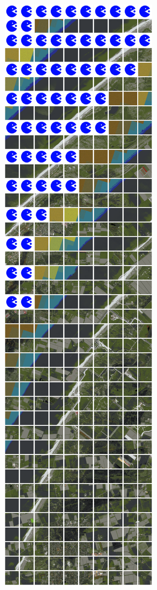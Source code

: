 <html>
<div>
<img src="https://github.com/HakkaTjakka/NL_TILE_MAP/blob/main/source.png" height="44" width="44">
<img src="https://github.com/HakkaTjakka/NL_TILE_MAP/blob/main/source.png" height="44" width="44">
<img src="https://github.com/HakkaTjakka/NL_TILE_MAP/blob/main/source.png" height="44" width="44">
<img src="https://github.com/HakkaTjakka/NL_TILE_MAP/blob/main/source.png" height="44" width="44">
<img src="https://github.com/HakkaTjakka/NL_TILE_MAP/blob/main/source.png" height="44" width="44">
<img src="https://github.com/HakkaTjakka/NL_TILE_MAP/blob/main/source.png" height="44" width="44">
<img src="https://github.com/HakkaTjakka/NL_TILE_MAP/blob/main/source.png" height="44" width="44">
<img src="https://github.com/HakkaTjakka/NL_TILE_MAP/blob/main/source.png" height="44" width="44">
<img src="https://github.com/HakkaTjakka/NL_TILE_MAP/blob/main/source.png" height="44" width="44">
<img src="https://github.com/HakkaTjakka/NL_TILE_MAP/blob/main/source.png" height="44" width="44">
<img src="https://github.com/HakkaTjakka/NL_TILE_MAP/blob/main/source.png" height="44" width="44">
<img src="https://github.com/HakkaTjakka/NL_TILE_MAP/blob/main/source.png" height="44" width="44">
<img src="https://github.com/HakkaTjakka/NL_TILE_MAP/blob/main/18/622/-1071/r.6222.-10710.png" height="44" width="44">
<img src="https://github.com/HakkaTjakka/NL_TILE_MAP/blob/main/18/622/-1071/r.6223.-10710.png" height="44" width="44">
<img src="https://github.com/HakkaTjakka/NL_TILE_MAP/blob/main/18/622/-1071/r.6224.-10710.png" height="44" width="44">
<img src="https://github.com/HakkaTjakka/NL_TILE_MAP/blob/main/18/622/-1071/r.6225.-10710.png" height="44" width="44">
<img src="https://github.com/HakkaTjakka/NL_TILE_MAP/blob/main/18/622/-1071/r.6226.-10710.png" height="44" width="44">
<img src="https://github.com/HakkaTjakka/NL_TILE_MAP/blob/main/18/622/-1071/r.6227.-10710.png" height="44" width="44">
<img src="https://github.com/HakkaTjakka/NL_TILE_MAP/blob/main/18/622/-1071/r.6228.-10710.png" height="44" width="44">
<img src="https://github.com/HakkaTjakka/NL_TILE_MAP/blob/main/18/622/-1071/r.6229.-10710.png" height="44" width="44">
<br>
<img src="https://github.com/HakkaTjakka/NL_TILE_MAP/blob/main/source.png" height="44" width="44">
<img src="https://github.com/HakkaTjakka/NL_TILE_MAP/blob/main/source.png" height="44" width="44">
<img src="https://github.com/HakkaTjakka/NL_TILE_MAP/blob/main/source.png" height="44" width="44">
<img src="https://github.com/HakkaTjakka/NL_TILE_MAP/blob/main/source.png" height="44" width="44">
<img src="https://github.com/HakkaTjakka/NL_TILE_MAP/blob/main/source.png" height="44" width="44">
<img src="https://github.com/HakkaTjakka/NL_TILE_MAP/blob/main/source.png" height="44" width="44">
<img src="https://github.com/HakkaTjakka/NL_TILE_MAP/blob/main/source.png" height="44" width="44">
<img src="https://github.com/HakkaTjakka/NL_TILE_MAP/blob/main/source.png" height="44" width="44">
<img src="https://github.com/HakkaTjakka/NL_TILE_MAP/blob/main/source.png" height="44" width="44">
<img src="https://github.com/HakkaTjakka/NL_TILE_MAP/blob/main/source.png" height="44" width="44">
<img src="https://github.com/HakkaTjakka/NL_TILE_MAP/blob/main/18/622/-1071/r.6220.-10709.png" height="44" width="44">
<img src="https://github.com/HakkaTjakka/NL_TILE_MAP/blob/main/18/622/-1071/r.6221.-10709.png" height="44" width="44">
<img src="https://github.com/HakkaTjakka/NL_TILE_MAP/blob/main/18/622/-1071/r.6222.-10709.png" height="44" width="44">
<img src="https://github.com/HakkaTjakka/NL_TILE_MAP/blob/main/18/622/-1071/r.6223.-10709.png" height="44" width="44">
<img src="https://github.com/HakkaTjakka/NL_TILE_MAP/blob/main/18/622/-1071/r.6224.-10709.png" height="44" width="44">
<img src="https://github.com/HakkaTjakka/NL_TILE_MAP/blob/main/18/622/-1071/r.6225.-10709.png" height="44" width="44">
<img src="https://github.com/HakkaTjakka/NL_TILE_MAP/blob/main/18/622/-1071/r.6226.-10709.png" height="44" width="44">
<img src="https://github.com/HakkaTjakka/NL_TILE_MAP/blob/main/18/622/-1071/r.6227.-10709.png" height="44" width="44">
<img src="https://github.com/HakkaTjakka/NL_TILE_MAP/blob/main/18/622/-1071/r.6228.-10709.png" height="44" width="44">
<img src="https://github.com/HakkaTjakka/NL_TILE_MAP/blob/main/18/622/-1071/r.6229.-10709.png" height="44" width="44">
<br>
<img src="https://github.com/HakkaTjakka/NL_TILE_MAP/blob/main/source.png" height="44" width="44">
<img src="https://github.com/HakkaTjakka/NL_TILE_MAP/blob/main/source.png" height="44" width="44">
<img src="https://github.com/HakkaTjakka/NL_TILE_MAP/blob/main/source.png" height="44" width="44">
<img src="https://github.com/HakkaTjakka/NL_TILE_MAP/blob/main/source.png" height="44" width="44">
<img src="https://github.com/HakkaTjakka/NL_TILE_MAP/blob/main/source.png" height="44" width="44">
<img src="https://github.com/HakkaTjakka/NL_TILE_MAP/blob/main/source.png" height="44" width="44">
<img src="https://github.com/HakkaTjakka/NL_TILE_MAP/blob/main/source.png" height="44" width="44">
<img src="https://github.com/HakkaTjakka/NL_TILE_MAP/blob/main/source.png" height="44" width="44">
<img src="https://github.com/HakkaTjakka/NL_TILE_MAP/blob/main/source.png" height="44" width="44">
<img src="https://github.com/HakkaTjakka/NL_TILE_MAP/blob/main/18/621/-1071/r.6219.-10708.png" height="44" width="44">
<img src="https://github.com/HakkaTjakka/NL_TILE_MAP/blob/main/18/622/-1071/r.6220.-10708.png" height="44" width="44">
<img src="https://github.com/HakkaTjakka/NL_TILE_MAP/blob/main/18/622/-1071/r.6221.-10708.png" height="44" width="44">
<img src="https://github.com/HakkaTjakka/NL_TILE_MAP/blob/main/18/622/-1071/r.6222.-10708.png" height="44" width="44">
<img src="https://github.com/HakkaTjakka/NL_TILE_MAP/blob/main/18/622/-1071/r.6223.-10708.png" height="44" width="44">
<img src="https://github.com/HakkaTjakka/NL_TILE_MAP/blob/main/18/622/-1071/r.6224.-10708.png" height="44" width="44">
<img src="https://github.com/HakkaTjakka/NL_TILE_MAP/blob/main/18/622/-1071/r.6225.-10708.png" height="44" width="44">
<img src="https://github.com/HakkaTjakka/NL_TILE_MAP/blob/main/18/622/-1071/r.6226.-10708.png" height="44" width="44">
<img src="https://github.com/HakkaTjakka/NL_TILE_MAP/blob/main/18/622/-1071/r.6227.-10708.png" height="44" width="44">
<img src="https://github.com/HakkaTjakka/NL_TILE_MAP/blob/main/18/622/-1071/r.6228.-10708.png" height="44" width="44">
<img src="https://github.com/HakkaTjakka/NL_TILE_MAP/blob/main/18/622/-1071/r.6229.-10708.png" height="44" width="44">
<br>
<img src="https://github.com/HakkaTjakka/NL_TILE_MAP/blob/main/source.png" height="44" width="44">
<img src="https://github.com/HakkaTjakka/NL_TILE_MAP/blob/main/source.png" height="44" width="44">
<img src="https://github.com/HakkaTjakka/NL_TILE_MAP/blob/main/source.png" height="44" width="44">
<img src="https://github.com/HakkaTjakka/NL_TILE_MAP/blob/main/source.png" height="44" width="44">
<img src="https://github.com/HakkaTjakka/NL_TILE_MAP/blob/main/source.png" height="44" width="44">
<img src="https://github.com/HakkaTjakka/NL_TILE_MAP/blob/main/source.png" height="44" width="44">
<img src="https://github.com/HakkaTjakka/NL_TILE_MAP/blob/main/source.png" height="44" width="44">
<img src="https://github.com/HakkaTjakka/NL_TILE_MAP/blob/main/18/621/-1071/r.6217.-10707.png" height="44" width="44">
<img src="https://github.com/HakkaTjakka/NL_TILE_MAP/blob/main/18/621/-1071/r.6218.-10707.png" height="44" width="44">
<img src="https://github.com/HakkaTjakka/NL_TILE_MAP/blob/main/18/621/-1071/r.6219.-10707.png" height="44" width="44">
<img src="https://github.com/HakkaTjakka/NL_TILE_MAP/blob/main/18/622/-1071/r.6220.-10707.png" height="44" width="44">
<img src="https://github.com/HakkaTjakka/NL_TILE_MAP/blob/main/18/622/-1071/r.6221.-10707.png" height="44" width="44">
<img src="https://github.com/HakkaTjakka/NL_TILE_MAP/blob/main/18/622/-1071/r.6222.-10707.png" height="44" width="44">
<img src="https://github.com/HakkaTjakka/NL_TILE_MAP/blob/main/18/622/-1071/r.6223.-10707.png" height="44" width="44">
<img src="https://github.com/HakkaTjakka/NL_TILE_MAP/blob/main/18/622/-1071/r.6224.-10707.png" height="44" width="44">
<img src="https://github.com/HakkaTjakka/NL_TILE_MAP/blob/main/18/622/-1071/r.6225.-10707.png" height="44" width="44">
<img src="https://github.com/HakkaTjakka/NL_TILE_MAP/blob/main/18/622/-1071/r.6226.-10707.png" height="44" width="44">
<img src="https://github.com/HakkaTjakka/NL_TILE_MAP/blob/main/18/622/-1071/r.6227.-10707.png" height="44" width="44">
<img src="https://github.com/HakkaTjakka/NL_TILE_MAP/blob/main/18/622/-1071/r.6228.-10707.png" height="44" width="44">
<img src="https://github.com/HakkaTjakka/NL_TILE_MAP/blob/main/18/622/-1071/r.6229.-10707.png" height="44" width="44">
<br>
<img src="https://github.com/HakkaTjakka/NL_TILE_MAP/blob/main/source.png" height="44" width="44">
<img src="https://github.com/HakkaTjakka/NL_TILE_MAP/blob/main/source.png" height="44" width="44">
<img src="https://github.com/HakkaTjakka/NL_TILE_MAP/blob/main/source.png" height="44" width="44">
<img src="https://github.com/HakkaTjakka/NL_TILE_MAP/blob/main/source.png" height="44" width="44">
<img src="https://github.com/HakkaTjakka/NL_TILE_MAP/blob/main/source.png" height="44" width="44">
<img src="https://github.com/HakkaTjakka/NL_TILE_MAP/blob/main/source.png" height="44" width="44">
<img src="https://github.com/HakkaTjakka/NL_TILE_MAP/blob/main/source.png" height="44" width="44">
<img src="https://github.com/HakkaTjakka/NL_TILE_MAP/blob/main/18/621/-1071/r.6217.-10706.png" height="44" width="44">
<img src="https://github.com/HakkaTjakka/NL_TILE_MAP/blob/main/18/621/-1071/r.6218.-10706.png" height="44" width="44">
<img src="https://github.com/HakkaTjakka/NL_TILE_MAP/blob/main/18/621/-1071/r.6219.-10706.png" height="44" width="44">
<img src="https://github.com/HakkaTjakka/NL_TILE_MAP/blob/main/18/622/-1071/r.6220.-10706.png" height="44" width="44">
<img src="https://github.com/HakkaTjakka/NL_TILE_MAP/blob/main/18/622/-1071/r.6221.-10706.png" height="44" width="44">
<img src="https://github.com/HakkaTjakka/NL_TILE_MAP/blob/main/18/622/-1071/r.6222.-10706.png" height="44" width="44">
<img src="https://github.com/HakkaTjakka/NL_TILE_MAP/blob/main/18/622/-1071/r.6223.-10706.png" height="44" width="44">
<img src="https://github.com/HakkaTjakka/NL_TILE_MAP/blob/main/18/622/-1071/r.6224.-10706.png" height="44" width="44">
<img src="https://github.com/HakkaTjakka/NL_TILE_MAP/blob/main/18/622/-1071/r.6225.-10706.png" height="44" width="44">
<img src="https://github.com/HakkaTjakka/NL_TILE_MAP/blob/main/18/622/-1071/r.6226.-10706.png" height="44" width="44">
<img src="https://github.com/HakkaTjakka/NL_TILE_MAP/blob/main/18/622/-1071/r.6227.-10706.png" height="44" width="44">
<img src="https://github.com/HakkaTjakka/NL_TILE_MAP/blob/main/18/622/-1071/r.6228.-10706.png" height="44" width="44">
<img src="https://github.com/HakkaTjakka/NL_TILE_MAP/blob/main/18/622/-1071/r.6229.-10706.png" height="44" width="44">
<br>
<img src="https://github.com/HakkaTjakka/NL_TILE_MAP/blob/main/source.png" height="44" width="44">
<img src="https://github.com/HakkaTjakka/NL_TILE_MAP/blob/main/source.png" height="44" width="44">
<img src="https://github.com/HakkaTjakka/NL_TILE_MAP/blob/main/source.png" height="44" width="44">
<img src="https://github.com/HakkaTjakka/NL_TILE_MAP/blob/main/source.png" height="44" width="44">
<img src="https://github.com/HakkaTjakka/NL_TILE_MAP/blob/main/source.png" height="44" width="44">
<img src="https://github.com/HakkaTjakka/NL_TILE_MAP/blob/main/18/621/-1071/r.6215.-10705.png" height="44" width="44">
<img src="https://github.com/HakkaTjakka/NL_TILE_MAP/blob/main/18/621/-1071/r.6216.-10705.png" height="44" width="44">
<img src="https://github.com/HakkaTjakka/NL_TILE_MAP/blob/main/18/621/-1071/r.6217.-10705.png" height="44" width="44">
<img src="https://github.com/HakkaTjakka/NL_TILE_MAP/blob/main/18/621/-1071/r.6218.-10705.png" height="44" width="44">
<img src="https://github.com/HakkaTjakka/NL_TILE_MAP/blob/main/18/621/-1071/r.6219.-10705.png" height="44" width="44">
<img src="https://github.com/HakkaTjakka/NL_TILE_MAP/blob/main/18/622/-1071/r.6220.-10705.png" height="44" width="44">
<img src="https://github.com/HakkaTjakka/NL_TILE_MAP/blob/main/18/622/-1071/r.6221.-10705.png" height="44" width="44">
<img src="https://github.com/HakkaTjakka/NL_TILE_MAP/blob/main/18/622/-1071/r.6222.-10705.png" height="44" width="44">
<img src="https://github.com/HakkaTjakka/NL_TILE_MAP/blob/main/18/622/-1071/r.6223.-10705.png" height="44" width="44">
<img src="https://github.com/HakkaTjakka/NL_TILE_MAP/blob/main/18/622/-1071/r.6224.-10705.png" height="44" width="44">
<img src="https://github.com/HakkaTjakka/NL_TILE_MAP/blob/main/18/622/-1071/r.6225.-10705.png" height="44" width="44">
<img src="https://github.com/HakkaTjakka/NL_TILE_MAP/blob/main/18/622/-1071/r.6226.-10705.png" height="44" width="44">
<img src="https://github.com/HakkaTjakka/NL_TILE_MAP/blob/main/18/622/-1071/r.6227.-10705.png" height="44" width="44">
<img src="https://github.com/HakkaTjakka/NL_TILE_MAP/blob/main/18/622/-1071/r.6228.-10705.png" height="44" width="44">
<img src="https://github.com/HakkaTjakka/NL_TILE_MAP/blob/main/18/622/-1071/r.6229.-10705.png" height="44" width="44">
<br>
<img src="https://github.com/HakkaTjakka/NL_TILE_MAP/blob/main/source.png" height="44" width="44">
<img src="https://github.com/HakkaTjakka/NL_TILE_MAP/blob/main/source.png" height="44" width="44">
<img src="https://github.com/HakkaTjakka/NL_TILE_MAP/blob/main/source.png" height="44" width="44">
<img src="https://github.com/HakkaTjakka/NL_TILE_MAP/blob/main/source.png" height="44" width="44">
<img src="https://github.com/HakkaTjakka/NL_TILE_MAP/blob/main/source.png" height="44" width="44">
<img src="https://github.com/HakkaTjakka/NL_TILE_MAP/blob/main/18/621/-1071/r.6215.-10704.png" height="44" width="44">
<img src="https://github.com/HakkaTjakka/NL_TILE_MAP/blob/main/18/621/-1071/r.6216.-10704.png" height="44" width="44">
<img src="https://github.com/HakkaTjakka/NL_TILE_MAP/blob/main/18/621/-1071/r.6217.-10704.png" height="44" width="44">
<img src="https://github.com/HakkaTjakka/NL_TILE_MAP/blob/main/18/621/-1071/r.6218.-10704.png" height="44" width="44">
<img src="https://github.com/HakkaTjakka/NL_TILE_MAP/blob/main/18/621/-1071/r.6219.-10704.png" height="44" width="44">
<img src="https://github.com/HakkaTjakka/NL_TILE_MAP/blob/main/18/622/-1071/r.6220.-10704.png" height="44" width="44">
<img src="https://github.com/HakkaTjakka/NL_TILE_MAP/blob/main/18/622/-1071/r.6221.-10704.png" height="44" width="44">
<img src="https://github.com/HakkaTjakka/NL_TILE_MAP/blob/main/18/622/-1071/r.6222.-10704.png" height="44" width="44">
<img src="https://github.com/HakkaTjakka/NL_TILE_MAP/blob/main/18/622/-1071/r.6223.-10704.png" height="44" width="44">
<img src="https://github.com/HakkaTjakka/NL_TILE_MAP/blob/main/18/622/-1071/r.6224.-10704.png" height="44" width="44">
<img src="https://github.com/HakkaTjakka/NL_TILE_MAP/blob/main/18/622/-1071/r.6225.-10704.png" height="44" width="44">
<img src="https://github.com/HakkaTjakka/NL_TILE_MAP/blob/main/18/622/-1071/r.6226.-10704.png" height="44" width="44">
<img src="https://github.com/HakkaTjakka/NL_TILE_MAP/blob/main/18/622/-1071/r.6227.-10704.png" height="44" width="44">
<img src="https://github.com/HakkaTjakka/NL_TILE_MAP/blob/main/18/622/-1071/r.6228.-10704.png" height="44" width="44">
<img src="https://github.com/HakkaTjakka/NL_TILE_MAP/blob/main/18/622/-1071/r.6229.-10704.png" height="44" width="44">
<br>
<img src="https://github.com/HakkaTjakka/NL_TILE_MAP/blob/main/source.png" height="44" width="44">
<img src="https://github.com/HakkaTjakka/NL_TILE_MAP/blob/main/source.png" height="44" width="44">
<img src="https://github.com/HakkaTjakka/NL_TILE_MAP/blob/main/source.png" height="44" width="44">
<img src="https://github.com/HakkaTjakka/NL_TILE_MAP/blob/main/18/621/-1071/r.6213.-10703.png" height="44" width="44">
<img src="https://github.com/HakkaTjakka/NL_TILE_MAP/blob/main/18/621/-1071/r.6214.-10703.png" height="44" width="44">
<img src="https://github.com/HakkaTjakka/NL_TILE_MAP/blob/main/18/621/-1071/r.6215.-10703.png" height="44" width="44">
<img src="https://github.com/HakkaTjakka/NL_TILE_MAP/blob/main/18/621/-1071/r.6216.-10703.png" height="44" width="44">
<img src="https://github.com/HakkaTjakka/NL_TILE_MAP/blob/main/18/621/-1071/r.6217.-10703.png" height="44" width="44">
<img src="https://github.com/HakkaTjakka/NL_TILE_MAP/blob/main/18/621/-1071/r.6218.-10703.png" height="44" width="44">
<img src="https://github.com/HakkaTjakka/NL_TILE_MAP/blob/main/18/621/-1071/r.6219.-10703.png" height="44" width="44">
<img src="https://github.com/HakkaTjakka/NL_TILE_MAP/blob/main/18/622/-1071/r.6220.-10703.png" height="44" width="44">
<img src="https://github.com/HakkaTjakka/NL_TILE_MAP/blob/main/18/622/-1071/r.6221.-10703.png" height="44" width="44">
<img src="https://github.com/HakkaTjakka/NL_TILE_MAP/blob/main/18/622/-1071/r.6222.-10703.png" height="44" width="44">
<img src="https://github.com/HakkaTjakka/NL_TILE_MAP/blob/main/18/622/-1071/r.6223.-10703.png" height="44" width="44">
<img src="https://github.com/HakkaTjakka/NL_TILE_MAP/blob/main/18/622/-1071/r.6224.-10703.png" height="44" width="44">
<img src="https://github.com/HakkaTjakka/NL_TILE_MAP/blob/main/18/622/-1071/r.6225.-10703.png" height="44" width="44">
<img src="https://github.com/HakkaTjakka/NL_TILE_MAP/blob/main/18/622/-1071/r.6226.-10703.png" height="44" width="44">
<img src="https://github.com/HakkaTjakka/NL_TILE_MAP/blob/main/18/622/-1071/r.6227.-10703.png" height="44" width="44">
<img src="https://github.com/HakkaTjakka/NL_TILE_MAP/blob/main/18/622/-1071/r.6228.-10703.png" height="44" width="44">
<img src="https://github.com/HakkaTjakka/NL_TILE_MAP/blob/main/18/622/-1071/r.6229.-10703.png" height="44" width="44">
<br>
<img src="https://github.com/HakkaTjakka/NL_TILE_MAP/blob/main/source.png" height="44" width="44">
<img src="https://github.com/HakkaTjakka/NL_TILE_MAP/blob/main/source.png" height="44" width="44">
<img src="https://github.com/HakkaTjakka/NL_TILE_MAP/blob/main/18/621/-1071/r.6212.-10702.png" height="44" width="44">
<img src="https://github.com/HakkaTjakka/NL_TILE_MAP/blob/main/18/621/-1071/r.6213.-10702.png" height="44" width="44">
<img src="https://github.com/HakkaTjakka/NL_TILE_MAP/blob/main/18/621/-1071/r.6214.-10702.png" height="44" width="44">
<img src="https://github.com/HakkaTjakka/NL_TILE_MAP/blob/main/18/621/-1071/r.6215.-10702.png" height="44" width="44">
<img src="https://github.com/HakkaTjakka/NL_TILE_MAP/blob/main/18/621/-1071/r.6216.-10702.png" height="44" width="44">
<img src="https://github.com/HakkaTjakka/NL_TILE_MAP/blob/main/18/621/-1071/r.6217.-10702.png" height="44" width="44">
<img src="https://github.com/HakkaTjakka/NL_TILE_MAP/blob/main/18/621/-1071/r.6218.-10702.png" height="44" width="44">
<img src="https://github.com/HakkaTjakka/NL_TILE_MAP/blob/main/18/621/-1071/r.6219.-10702.png" height="44" width="44">
<img src="https://github.com/HakkaTjakka/NL_TILE_MAP/blob/main/18/622/-1071/r.6220.-10702.png" height="44" width="44">
<img src="https://github.com/HakkaTjakka/NL_TILE_MAP/blob/main/18/622/-1071/r.6221.-10702.png" height="44" width="44">
<img src="https://github.com/HakkaTjakka/NL_TILE_MAP/blob/main/18/622/-1071/r.6222.-10702.png" height="44" width="44">
<img src="https://github.com/HakkaTjakka/NL_TILE_MAP/blob/main/18/622/-1071/r.6223.-10702.png" height="44" width="44">
<img src="https://github.com/HakkaTjakka/NL_TILE_MAP/blob/main/18/622/-1071/r.6224.-10702.png" height="44" width="44">
<img src="https://github.com/HakkaTjakka/NL_TILE_MAP/blob/main/18/622/-1071/r.6225.-10702.png" height="44" width="44">
<img src="https://github.com/HakkaTjakka/NL_TILE_MAP/blob/main/18/622/-1071/r.6226.-10702.png" height="44" width="44">
<img src="https://github.com/HakkaTjakka/NL_TILE_MAP/blob/main/18/622/-1071/r.6227.-10702.png" height="44" width="44">
<img src="https://github.com/HakkaTjakka/NL_TILE_MAP/blob/main/18/622/-1071/r.6228.-10702.png" height="44" width="44">
<img src="https://github.com/HakkaTjakka/NL_TILE_MAP/blob/main/18/622/-1071/r.6229.-10702.png" height="44" width="44">
<br>
<img src="https://github.com/HakkaTjakka/NL_TILE_MAP/blob/main/source.png" height="44" width="44">
<img src="https://github.com/HakkaTjakka/NL_TILE_MAP/blob/main/source.png" height="44" width="44">
<img src="https://github.com/HakkaTjakka/NL_TILE_MAP/blob/main/18/621/-1071/r.6212.-10701.png" height="44" width="44">
<img src="https://github.com/HakkaTjakka/NL_TILE_MAP/blob/main/18/621/-1071/r.6213.-10701.png" height="44" width="44">
<img src="https://github.com/HakkaTjakka/NL_TILE_MAP/blob/main/18/621/-1071/r.6214.-10701.png" height="44" width="44">
<img src="https://github.com/HakkaTjakka/NL_TILE_MAP/blob/main/18/621/-1071/r.6215.-10701.png" height="44" width="44">
<img src="https://github.com/HakkaTjakka/NL_TILE_MAP/blob/main/18/621/-1071/r.6216.-10701.png" height="44" width="44">
<img src="https://github.com/HakkaTjakka/NL_TILE_MAP/blob/main/18/621/-1071/r.6217.-10701.png" height="44" width="44">
<img src="https://github.com/HakkaTjakka/NL_TILE_MAP/blob/main/18/621/-1071/r.6218.-10701.png" height="44" width="44">
<img src="https://github.com/HakkaTjakka/NL_TILE_MAP/blob/main/18/621/-1071/r.6219.-10701.png" height="44" width="44">
<img src="https://github.com/HakkaTjakka/NL_TILE_MAP/blob/main/18/622/-1071/r.6220.-10701.png" height="44" width="44">
<img src="https://github.com/HakkaTjakka/NL_TILE_MAP/blob/main/18/622/-1071/r.6221.-10701.png" height="44" width="44">
<img src="https://github.com/HakkaTjakka/NL_TILE_MAP/blob/main/18/622/-1071/r.6222.-10701.png" height="44" width="44">
<img src="https://github.com/HakkaTjakka/NL_TILE_MAP/blob/main/18/622/-1071/r.6223.-10701.png" height="44" width="44">
<img src="https://github.com/HakkaTjakka/NL_TILE_MAP/blob/main/18/622/-1071/r.6224.-10701.png" height="44" width="44">
<img src="https://github.com/HakkaTjakka/NL_TILE_MAP/blob/main/18/622/-1071/r.6225.-10701.png" height="44" width="44">
<img src="https://github.com/HakkaTjakka/NL_TILE_MAP/blob/main/18/622/-1071/r.6226.-10701.png" height="44" width="44">
<img src="https://github.com/HakkaTjakka/NL_TILE_MAP/blob/main/18/622/-1071/r.6227.-10701.png" height="44" width="44">
<img src="https://github.com/HakkaTjakka/NL_TILE_MAP/blob/main/18/622/-1071/r.6228.-10701.png" height="44" width="44">
<img src="https://github.com/HakkaTjakka/NL_TILE_MAP/blob/main/18/622/-1071/r.6229.-10701.png" height="44" width="44">
<br>
<img src="https://github.com/HakkaTjakka/NL_TILE_MAP/blob/main/source.png" height="44" width="44">
<img src="https://github.com/HakkaTjakka/NL_TILE_MAP/blob/main/source.png" height="44" width="44">
<img src="https://github.com/HakkaTjakka/NL_TILE_MAP/blob/main/18/621/-1070/r.6212.-10700.png" height="44" width="44">
<img src="https://github.com/HakkaTjakka/NL_TILE_MAP/blob/main/18/621/-1070/r.6213.-10700.png" height="44" width="44">
<img src="https://github.com/HakkaTjakka/NL_TILE_MAP/blob/main/18/621/-1070/r.6214.-10700.png" height="44" width="44">
<img src="https://github.com/HakkaTjakka/NL_TILE_MAP/blob/main/18/621/-1070/r.6215.-10700.png" height="44" width="44">
<img src="https://github.com/HakkaTjakka/NL_TILE_MAP/blob/main/18/621/-1070/r.6216.-10700.png" height="44" width="44">
<img src="https://github.com/HakkaTjakka/NL_TILE_MAP/blob/main/18/621/-1070/r.6217.-10700.png" height="44" width="44">
<img src="https://github.com/HakkaTjakka/NL_TILE_MAP/blob/main/18/621/-1070/r.6218.-10700.png" height="44" width="44">
<img src="https://github.com/HakkaTjakka/NL_TILE_MAP/blob/main/18/621/-1070/r.6219.-10700.png" height="44" width="44">
<img src="https://github.com/HakkaTjakka/NL_TILE_MAP/blob/main/18/622/-1070/r.6220.-10700.png" height="44" width="44">
<img src="https://github.com/HakkaTjakka/NL_TILE_MAP/blob/main/18/622/-1070/r.6221.-10700.png" height="44" width="44">
<img src="https://github.com/HakkaTjakka/NL_TILE_MAP/blob/main/18/622/-1070/r.6222.-10700.png" height="44" width="44">
<img src="https://github.com/HakkaTjakka/NL_TILE_MAP/blob/main/18/622/-1070/r.6223.-10700.png" height="44" width="44">
<img src="https://github.com/HakkaTjakka/NL_TILE_MAP/blob/main/18/622/-1070/r.6224.-10700.png" height="44" width="44">
<img src="https://github.com/HakkaTjakka/NL_TILE_MAP/blob/main/18/622/-1070/r.6225.-10700.png" height="44" width="44">
<img src="https://github.com/HakkaTjakka/NL_TILE_MAP/blob/main/18/622/-1070/r.6226.-10700.png" height="44" width="44">
<img src="https://github.com/HakkaTjakka/NL_TILE_MAP/blob/main/18/622/-1070/r.6227.-10700.png" height="44" width="44">
<img src="https://github.com/HakkaTjakka/NL_TILE_MAP/blob/main/18/622/-1070/r.6228.-10700.png" height="44" width="44">
<img src="https://github.com/HakkaTjakka/NL_TILE_MAP/blob/main/18/622/-1070/r.6229.-10700.png" height="44" width="44">
<br>
<img src="https://github.com/HakkaTjakka/NL_TILE_MAP/blob/main/18/621/-1070/r.6210.-10699.png" height="44" width="44">
<img src="https://github.com/HakkaTjakka/NL_TILE_MAP/blob/main/18/621/-1070/r.6211.-10699.png" height="44" width="44">
<img src="https://github.com/HakkaTjakka/NL_TILE_MAP/blob/main/18/621/-1070/r.6212.-10699.png" height="44" width="44">
<img src="https://github.com/HakkaTjakka/NL_TILE_MAP/blob/main/18/621/-1070/r.6213.-10699.png" height="44" width="44">
<img src="https://github.com/HakkaTjakka/NL_TILE_MAP/blob/main/18/621/-1070/r.6214.-10699.png" height="44" width="44">
<img src="https://github.com/HakkaTjakka/NL_TILE_MAP/blob/main/18/621/-1070/r.6215.-10699.png" height="44" width="44">
<img src="https://github.com/HakkaTjakka/NL_TILE_MAP/blob/main/18/621/-1070/r.6216.-10699.png" height="44" width="44">
<img src="https://github.com/HakkaTjakka/NL_TILE_MAP/blob/main/18/621/-1070/r.6217.-10699.png" height="44" width="44">
<img src="https://github.com/HakkaTjakka/NL_TILE_MAP/blob/main/18/621/-1070/r.6218.-10699.png" height="44" width="44">
<img src="https://github.com/HakkaTjakka/NL_TILE_MAP/blob/main/18/621/-1070/r.6219.-10699.png" height="44" width="44">
<img src="https://github.com/HakkaTjakka/NL_TILE_MAP/blob/main/18/622/-1070/r.6220.-10699.png" height="44" width="44">
<img src="https://github.com/HakkaTjakka/NL_TILE_MAP/blob/main/18/622/-1070/r.6221.-10699.png" height="44" width="44">
<img src="https://github.com/HakkaTjakka/NL_TILE_MAP/blob/main/18/622/-1070/r.6222.-10699.png" height="44" width="44">
<img src="https://github.com/HakkaTjakka/NL_TILE_MAP/blob/main/18/622/-1070/r.6223.-10699.png" height="44" width="44">
<img src="https://github.com/HakkaTjakka/NL_TILE_MAP/blob/main/18/622/-1070/r.6224.-10699.png" height="44" width="44">
<img src="https://github.com/HakkaTjakka/NL_TILE_MAP/blob/main/18/622/-1070/r.6225.-10699.png" height="44" width="44">
<img src="https://github.com/HakkaTjakka/NL_TILE_MAP/blob/main/18/622/-1070/r.6226.-10699.png" height="44" width="44">
<img src="https://github.com/HakkaTjakka/NL_TILE_MAP/blob/main/18/622/-1070/r.6227.-10699.png" height="44" width="44">
<img src="https://github.com/HakkaTjakka/NL_TILE_MAP/blob/main/18/622/-1070/r.6228.-10699.png" height="44" width="44">
<img src="https://github.com/HakkaTjakka/NL_TILE_MAP/blob/main/18/622/-1070/r.6229.-10699.png" height="44" width="44">
<br>
<img src="https://github.com/HakkaTjakka/NL_TILE_MAP/blob/main/18/621/-1070/r.6210.-10698.png" height="44" width="44">
<img src="https://github.com/HakkaTjakka/NL_TILE_MAP/blob/main/18/621/-1070/r.6211.-10698.png" height="44" width="44">
<img src="https://github.com/HakkaTjakka/NL_TILE_MAP/blob/main/18/621/-1070/r.6212.-10698.png" height="44" width="44">
<img src="https://github.com/HakkaTjakka/NL_TILE_MAP/blob/main/18/621/-1070/r.6213.-10698.png" height="44" width="44">
<img src="https://github.com/HakkaTjakka/NL_TILE_MAP/blob/main/18/621/-1070/r.6214.-10698.png" height="44" width="44">
<img src="https://github.com/HakkaTjakka/NL_TILE_MAP/blob/main/18/621/-1070/r.6215.-10698.png" height="44" width="44">
<img src="https://github.com/HakkaTjakka/NL_TILE_MAP/blob/main/18/621/-1070/r.6216.-10698.png" height="44" width="44">
<img src="https://github.com/HakkaTjakka/NL_TILE_MAP/blob/main/18/621/-1070/r.6217.-10698.png" height="44" width="44">
<img src="https://github.com/HakkaTjakka/NL_TILE_MAP/blob/main/18/621/-1070/r.6218.-10698.png" height="44" width="44">
<img src="https://github.com/HakkaTjakka/NL_TILE_MAP/blob/main/18/621/-1070/r.6219.-10698.png" height="44" width="44">
<img src="https://github.com/HakkaTjakka/NL_TILE_MAP/blob/main/18/622/-1070/r.6220.-10698.png" height="44" width="44">
<img src="https://github.com/HakkaTjakka/NL_TILE_MAP/blob/main/18/622/-1070/r.6221.-10698.png" height="44" width="44">
<img src="https://github.com/HakkaTjakka/NL_TILE_MAP/blob/main/18/622/-1070/r.6222.-10698.png" height="44" width="44">
<img src="https://github.com/HakkaTjakka/NL_TILE_MAP/blob/main/18/622/-1070/r.6223.-10698.png" height="44" width="44">
<img src="https://github.com/HakkaTjakka/NL_TILE_MAP/blob/main/18/622/-1070/r.6224.-10698.png" height="44" width="44">
<img src="https://github.com/HakkaTjakka/NL_TILE_MAP/blob/main/18/622/-1070/r.6225.-10698.png" height="44" width="44">
<img src="https://github.com/HakkaTjakka/NL_TILE_MAP/blob/main/18/622/-1070/r.6226.-10698.png" height="44" width="44">
<img src="https://github.com/HakkaTjakka/NL_TILE_MAP/blob/main/18/622/-1070/r.6227.-10698.png" height="44" width="44">
<img src="https://github.com/HakkaTjakka/NL_TILE_MAP/blob/main/18/622/-1070/r.6228.-10698.png" height="44" width="44">
<img src="https://github.com/HakkaTjakka/NL_TILE_MAP/blob/main/18/622/-1070/r.6229.-10698.png" height="44" width="44">
<br>
<img src="https://github.com/HakkaTjakka/NL_TILE_MAP/blob/main/18/621/-1070/r.6210.-10697.png" height="44" width="44">
<img src="https://github.com/HakkaTjakka/NL_TILE_MAP/blob/main/18/621/-1070/r.6211.-10697.png" height="44" width="44">
<img src="https://github.com/HakkaTjakka/NL_TILE_MAP/blob/main/18/621/-1070/r.6212.-10697.png" height="44" width="44">
<img src="https://github.com/HakkaTjakka/NL_TILE_MAP/blob/main/18/621/-1070/r.6213.-10697.png" height="44" width="44">
<img src="https://github.com/HakkaTjakka/NL_TILE_MAP/blob/main/18/621/-1070/r.6214.-10697.png" height="44" width="44">
<img src="https://github.com/HakkaTjakka/NL_TILE_MAP/blob/main/18/621/-1070/r.6215.-10697.png" height="44" width="44">
<img src="https://github.com/HakkaTjakka/NL_TILE_MAP/blob/main/18/621/-1070/r.6216.-10697.png" height="44" width="44">
<img src="https://github.com/HakkaTjakka/NL_TILE_MAP/blob/main/18/621/-1070/r.6217.-10697.png" height="44" width="44">
<img src="https://github.com/HakkaTjakka/NL_TILE_MAP/blob/main/18/621/-1070/r.6218.-10697.png" height="44" width="44">
<img src="https://github.com/HakkaTjakka/NL_TILE_MAP/blob/main/18/621/-1070/r.6219.-10697.png" height="44" width="44">
<img src="https://github.com/HakkaTjakka/NL_TILE_MAP/blob/main/18/622/-1070/r.6220.-10697.png" height="44" width="44">
<img src="https://github.com/HakkaTjakka/NL_TILE_MAP/blob/main/18/622/-1070/r.6221.-10697.png" height="44" width="44">
<img src="https://github.com/HakkaTjakka/NL_TILE_MAP/blob/main/18/622/-1070/r.6222.-10697.png" height="44" width="44">
<img src="https://github.com/HakkaTjakka/NL_TILE_MAP/blob/main/18/622/-1070/r.6223.-10697.png" height="44" width="44">
<img src="https://github.com/HakkaTjakka/NL_TILE_MAP/blob/main/18/622/-1070/r.6224.-10697.png" height="44" width="44">
<img src="https://github.com/HakkaTjakka/NL_TILE_MAP/blob/main/18/622/-1070/r.6225.-10697.png" height="44" width="44">
<img src="https://github.com/HakkaTjakka/NL_TILE_MAP/blob/main/18/622/-1070/r.6226.-10697.png" height="44" width="44">
<img src="https://github.com/HakkaTjakka/NL_TILE_MAP/blob/main/18/622/-1070/r.6227.-10697.png" height="44" width="44">
<img src="https://github.com/HakkaTjakka/NL_TILE_MAP/blob/main/18/622/-1070/r.6228.-10697.png" height="44" width="44">
<img src="https://github.com/HakkaTjakka/NL_TILE_MAP/blob/main/18/622/-1070/r.6229.-10697.png" height="44" width="44">
<br>
<img src="https://github.com/HakkaTjakka/NL_TILE_MAP/blob/main/18/621/-1070/r.6210.-10696.png" height="44" width="44">
<img src="https://github.com/HakkaTjakka/NL_TILE_MAP/blob/main/18/621/-1070/r.6211.-10696.png" height="44" width="44">
<img src="https://github.com/HakkaTjakka/NL_TILE_MAP/blob/main/18/621/-1070/r.6212.-10696.png" height="44" width="44">
<img src="https://github.com/HakkaTjakka/NL_TILE_MAP/blob/main/18/621/-1070/r.6213.-10696.png" height="44" width="44">
<img src="https://github.com/HakkaTjakka/NL_TILE_MAP/blob/main/18/621/-1070/r.6214.-10696.png" height="44" width="44">
<img src="https://github.com/HakkaTjakka/NL_TILE_MAP/blob/main/18/621/-1070/r.6215.-10696.png" height="44" width="44">
<img src="https://github.com/HakkaTjakka/NL_TILE_MAP/blob/main/18/621/-1070/r.6216.-10696.png" height="44" width="44">
<img src="https://github.com/HakkaTjakka/NL_TILE_MAP/blob/main/18/621/-1070/r.6217.-10696.png" height="44" width="44">
<img src="https://github.com/HakkaTjakka/NL_TILE_MAP/blob/main/18/621/-1070/r.6218.-10696.png" height="44" width="44">
<img src="https://github.com/HakkaTjakka/NL_TILE_MAP/blob/main/18/621/-1070/r.6219.-10696.png" height="44" width="44">
<img src="https://github.com/HakkaTjakka/NL_TILE_MAP/blob/main/18/622/-1070/r.6220.-10696.png" height="44" width="44">
<img src="https://github.com/HakkaTjakka/NL_TILE_MAP/blob/main/18/622/-1070/r.6221.-10696.png" height="44" width="44">
<img src="https://github.com/HakkaTjakka/NL_TILE_MAP/blob/main/18/622/-1070/r.6222.-10696.png" height="44" width="44">
<img src="https://github.com/HakkaTjakka/NL_TILE_MAP/blob/main/18/622/-1070/r.6223.-10696.png" height="44" width="44">
<img src="https://github.com/HakkaTjakka/NL_TILE_MAP/blob/main/18/622/-1070/r.6224.-10696.png" height="44" width="44">
<img src="https://github.com/HakkaTjakka/NL_TILE_MAP/blob/main/18/622/-1070/r.6225.-10696.png" height="44" width="44">
<img src="https://github.com/HakkaTjakka/NL_TILE_MAP/blob/main/18/622/-1070/r.6226.-10696.png" height="44" width="44">
<img src="https://github.com/HakkaTjakka/NL_TILE_MAP/blob/main/18/622/-1070/r.6227.-10696.png" height="44" width="44">
<img src="https://github.com/HakkaTjakka/NL_TILE_MAP/blob/main/18/622/-1070/r.6228.-10696.png" height="44" width="44">
<img src="https://github.com/HakkaTjakka/NL_TILE_MAP/blob/main/18/622/-1070/r.6229.-10696.png" height="44" width="44">
<br>
<img src="https://github.com/HakkaTjakka/NL_TILE_MAP/blob/main/18/621/-1070/r.6210.-10695.png" height="44" width="44">
<img src="https://github.com/HakkaTjakka/NL_TILE_MAP/blob/main/18/621/-1070/r.6211.-10695.png" height="44" width="44">
<img src="https://github.com/HakkaTjakka/NL_TILE_MAP/blob/main/18/621/-1070/r.6212.-10695.png" height="44" width="44">
<img src="https://github.com/HakkaTjakka/NL_TILE_MAP/blob/main/18/621/-1070/r.6213.-10695.png" height="44" width="44">
<img src="https://github.com/HakkaTjakka/NL_TILE_MAP/blob/main/18/621/-1070/r.6214.-10695.png" height="44" width="44">
<img src="https://github.com/HakkaTjakka/NL_TILE_MAP/blob/main/18/621/-1070/r.6215.-10695.png" height="44" width="44">
<img src="https://github.com/HakkaTjakka/NL_TILE_MAP/blob/main/18/621/-1070/r.6216.-10695.png" height="44" width="44">
<img src="https://github.com/HakkaTjakka/NL_TILE_MAP/blob/main/18/621/-1070/r.6217.-10695.png" height="44" width="44">
<img src="https://github.com/HakkaTjakka/NL_TILE_MAP/blob/main/18/621/-1070/r.6218.-10695.png" height="44" width="44">
<img src="https://github.com/HakkaTjakka/NL_TILE_MAP/blob/main/18/621/-1070/r.6219.-10695.png" height="44" width="44">
<img src="https://github.com/HakkaTjakka/NL_TILE_MAP/blob/main/18/622/-1070/r.6220.-10695.png" height="44" width="44">
<img src="https://github.com/HakkaTjakka/NL_TILE_MAP/blob/main/18/622/-1070/r.6221.-10695.png" height="44" width="44">
<img src="https://github.com/HakkaTjakka/NL_TILE_MAP/blob/main/18/622/-1070/r.6222.-10695.png" height="44" width="44">
<img src="https://github.com/HakkaTjakka/NL_TILE_MAP/blob/main/18/622/-1070/r.6223.-10695.png" height="44" width="44">
<img src="https://github.com/HakkaTjakka/NL_TILE_MAP/blob/main/18/622/-1070/r.6224.-10695.png" height="44" width="44">
<img src="https://github.com/HakkaTjakka/NL_TILE_MAP/blob/main/18/622/-1070/r.6225.-10695.png" height="44" width="44">
<img src="https://github.com/HakkaTjakka/NL_TILE_MAP/blob/main/18/622/-1070/r.6226.-10695.png" height="44" width="44">
<img src="https://github.com/HakkaTjakka/NL_TILE_MAP/blob/main/18/622/-1070/r.6227.-10695.png" height="44" width="44">
<img src="https://github.com/HakkaTjakka/NL_TILE_MAP/blob/main/18/622/-1070/r.6228.-10695.png" height="44" width="44">
<img src="https://github.com/HakkaTjakka/NL_TILE_MAP/blob/main/18/622/-1070/r.6229.-10695.png" height="44" width="44">
<br>
<img src="https://github.com/HakkaTjakka/NL_TILE_MAP/blob/main/18/621/-1070/r.6210.-10694.png" height="44" width="44">
<img src="https://github.com/HakkaTjakka/NL_TILE_MAP/blob/main/18/621/-1070/r.6211.-10694.png" height="44" width="44">
<img src="https://github.com/HakkaTjakka/NL_TILE_MAP/blob/main/18/621/-1070/r.6212.-10694.png" height="44" width="44">
<img src="https://github.com/HakkaTjakka/NL_TILE_MAP/blob/main/18/621/-1070/r.6213.-10694.png" height="44" width="44">
<img src="https://github.com/HakkaTjakka/NL_TILE_MAP/blob/main/18/621/-1070/r.6214.-10694.png" height="44" width="44">
<img src="https://github.com/HakkaTjakka/NL_TILE_MAP/blob/main/18/621/-1070/r.6215.-10694.png" height="44" width="44">
<img src="https://github.com/HakkaTjakka/NL_TILE_MAP/blob/main/18/621/-1070/r.6216.-10694.png" height="44" width="44">
<img src="https://github.com/HakkaTjakka/NL_TILE_MAP/blob/main/18/621/-1070/r.6217.-10694.png" height="44" width="44">
<img src="https://github.com/HakkaTjakka/NL_TILE_MAP/blob/main/18/621/-1070/r.6218.-10694.png" height="44" width="44">
<img src="https://github.com/HakkaTjakka/NL_TILE_MAP/blob/main/18/621/-1070/r.6219.-10694.png" height="44" width="44">
<img src="https://github.com/HakkaTjakka/NL_TILE_MAP/blob/main/18/622/-1070/r.6220.-10694.png" height="44" width="44">
<img src="https://github.com/HakkaTjakka/NL_TILE_MAP/blob/main/18/622/-1070/r.6221.-10694.png" height="44" width="44">
<img src="https://github.com/HakkaTjakka/NL_TILE_MAP/blob/main/18/622/-1070/r.6222.-10694.png" height="44" width="44">
<img src="https://github.com/HakkaTjakka/NL_TILE_MAP/blob/main/18/622/-1070/r.6223.-10694.png" height="44" width="44">
<img src="https://github.com/HakkaTjakka/NL_TILE_MAP/blob/main/18/622/-1070/r.6224.-10694.png" height="44" width="44">
<img src="https://github.com/HakkaTjakka/NL_TILE_MAP/blob/main/18/622/-1070/r.6225.-10694.png" height="44" width="44">
<img src="https://github.com/HakkaTjakka/NL_TILE_MAP/blob/main/18/622/-1070/r.6226.-10694.png" height="44" width="44">
<img src="https://github.com/HakkaTjakka/NL_TILE_MAP/blob/main/18/622/-1070/r.6227.-10694.png" height="44" width="44">
<img src="https://github.com/HakkaTjakka/NL_TILE_MAP/blob/main/18/622/-1070/r.6228.-10694.png" height="44" width="44">
<img src="https://github.com/HakkaTjakka/NL_TILE_MAP/blob/main/18/622/-1070/r.6229.-10694.png" height="44" width="44">
<br>
<img src="https://github.com/HakkaTjakka/NL_TILE_MAP/blob/main/18/621/-1070/r.6210.-10693.png" height="44" width="44">
<img src="https://github.com/HakkaTjakka/NL_TILE_MAP/blob/main/18/621/-1070/r.6211.-10693.png" height="44" width="44">
<img src="https://github.com/HakkaTjakka/NL_TILE_MAP/blob/main/18/621/-1070/r.6212.-10693.png" height="44" width="44">
<img src="https://github.com/HakkaTjakka/NL_TILE_MAP/blob/main/18/621/-1070/r.6213.-10693.png" height="44" width="44">
<img src="https://github.com/HakkaTjakka/NL_TILE_MAP/blob/main/18/621/-1070/r.6214.-10693.png" height="44" width="44">
<img src="https://github.com/HakkaTjakka/NL_TILE_MAP/blob/main/18/621/-1070/r.6215.-10693.png" height="44" width="44">
<img src="https://github.com/HakkaTjakka/NL_TILE_MAP/blob/main/18/621/-1070/r.6216.-10693.png" height="44" width="44">
<img src="https://github.com/HakkaTjakka/NL_TILE_MAP/blob/main/18/621/-1070/r.6217.-10693.png" height="44" width="44">
<img src="https://github.com/HakkaTjakka/NL_TILE_MAP/blob/main/18/621/-1070/r.6218.-10693.png" height="44" width="44">
<img src="https://github.com/HakkaTjakka/NL_TILE_MAP/blob/main/18/621/-1070/r.6219.-10693.png" height="44" width="44">
<img src="https://github.com/HakkaTjakka/NL_TILE_MAP/blob/main/18/622/-1070/r.6220.-10693.png" height="44" width="44">
<img src="https://github.com/HakkaTjakka/NL_TILE_MAP/blob/main/18/622/-1070/r.6221.-10693.png" height="44" width="44">
<img src="https://github.com/HakkaTjakka/NL_TILE_MAP/blob/main/18/622/-1070/r.6222.-10693.png" height="44" width="44">
<img src="https://github.com/HakkaTjakka/NL_TILE_MAP/blob/main/18/622/-1070/r.6223.-10693.png" height="44" width="44">
<img src="https://github.com/HakkaTjakka/NL_TILE_MAP/blob/main/18/622/-1070/r.6224.-10693.png" height="44" width="44">
<img src="https://github.com/HakkaTjakka/NL_TILE_MAP/blob/main/18/622/-1070/r.6225.-10693.png" height="44" width="44">
<img src="https://github.com/HakkaTjakka/NL_TILE_MAP/blob/main/18/622/-1070/r.6226.-10693.png" height="44" width="44">
<img src="https://github.com/HakkaTjakka/NL_TILE_MAP/blob/main/18/622/-1070/r.6227.-10693.png" height="44" width="44">
<img src="https://github.com/HakkaTjakka/NL_TILE_MAP/blob/main/18/622/-1070/r.6228.-10693.png" height="44" width="44">
<img src="https://github.com/HakkaTjakka/NL_TILE_MAP/blob/main/18/622/-1070/r.6229.-10693.png" height="44" width="44">
<br>
<img src="https://github.com/HakkaTjakka/NL_TILE_MAP/blob/main/18/621/-1070/r.6210.-10692.png" height="44" width="44">
<img src="https://github.com/HakkaTjakka/NL_TILE_MAP/blob/main/18/621/-1070/r.6211.-10692.png" height="44" width="44">
<img src="https://github.com/HakkaTjakka/NL_TILE_MAP/blob/main/18/621/-1070/r.6212.-10692.png" height="44" width="44">
<img src="https://github.com/HakkaTjakka/NL_TILE_MAP/blob/main/18/621/-1070/r.6213.-10692.png" height="44" width="44">
<img src="https://github.com/HakkaTjakka/NL_TILE_MAP/blob/main/18/621/-1070/r.6214.-10692.png" height="44" width="44">
<img src="https://github.com/HakkaTjakka/NL_TILE_MAP/blob/main/18/621/-1070/r.6215.-10692.png" height="44" width="44">
<img src="https://github.com/HakkaTjakka/NL_TILE_MAP/blob/main/18/621/-1070/r.6216.-10692.png" height="44" width="44">
<img src="https://github.com/HakkaTjakka/NL_TILE_MAP/blob/main/18/621/-1070/r.6217.-10692.png" height="44" width="44">
<img src="https://github.com/HakkaTjakka/NL_TILE_MAP/blob/main/18/621/-1070/r.6218.-10692.png" height="44" width="44">
<img src="https://github.com/HakkaTjakka/NL_TILE_MAP/blob/main/18/621/-1070/r.6219.-10692.png" height="44" width="44">
<img src="https://github.com/HakkaTjakka/NL_TILE_MAP/blob/main/18/622/-1070/r.6220.-10692.png" height="44" width="44">
<img src="https://github.com/HakkaTjakka/NL_TILE_MAP/blob/main/18/622/-1070/r.6221.-10692.png" height="44" width="44">
<img src="https://github.com/HakkaTjakka/NL_TILE_MAP/blob/main/18/622/-1070/r.6222.-10692.png" height="44" width="44">
<img src="https://github.com/HakkaTjakka/NL_TILE_MAP/blob/main/18/622/-1070/r.6223.-10692.png" height="44" width="44">
<img src="https://github.com/HakkaTjakka/NL_TILE_MAP/blob/main/18/622/-1070/r.6224.-10692.png" height="44" width="44">
<img src="https://github.com/HakkaTjakka/NL_TILE_MAP/blob/main/18/622/-1070/r.6225.-10692.png" height="44" width="44">
<img src="https://github.com/HakkaTjakka/NL_TILE_MAP/blob/main/18/622/-1070/r.6226.-10692.png" height="44" width="44">
<img src="https://github.com/HakkaTjakka/NL_TILE_MAP/blob/main/18/622/-1070/r.6227.-10692.png" height="44" width="44">
<img src="https://github.com/HakkaTjakka/NL_TILE_MAP/blob/main/18/622/-1070/r.6228.-10692.png" height="44" width="44">
<img src="https://github.com/HakkaTjakka/NL_TILE_MAP/blob/main/18/622/-1070/r.6229.-10692.png" height="44" width="44">
<br>
<img src="https://github.com/HakkaTjakka/NL_TILE_MAP/blob/main/18/621/-1070/r.6210.-10691.png" height="44" width="44">
<img src="https://github.com/HakkaTjakka/NL_TILE_MAP/blob/main/18/621/-1070/r.6211.-10691.png" height="44" width="44">
<img src="https://github.com/HakkaTjakka/NL_TILE_MAP/blob/main/18/621/-1070/r.6212.-10691.png" height="44" width="44">
<img src="https://github.com/HakkaTjakka/NL_TILE_MAP/blob/main/18/621/-1070/r.6213.-10691.png" height="44" width="44">
<img src="https://github.com/HakkaTjakka/NL_TILE_MAP/blob/main/18/621/-1070/r.6214.-10691.png" height="44" width="44">
<img src="https://github.com/HakkaTjakka/NL_TILE_MAP/blob/main/18/621/-1070/r.6215.-10691.png" height="44" width="44">
<img src="https://github.com/HakkaTjakka/NL_TILE_MAP/blob/main/18/621/-1070/r.6216.-10691.png" height="44" width="44">
<img src="https://github.com/HakkaTjakka/NL_TILE_MAP/blob/main/18/621/-1070/r.6217.-10691.png" height="44" width="44">
<img src="https://github.com/HakkaTjakka/NL_TILE_MAP/blob/main/18/621/-1070/r.6218.-10691.png" height="44" width="44">
<img src="https://github.com/HakkaTjakka/NL_TILE_MAP/blob/main/18/621/-1070/r.6219.-10691.png" height="44" width="44">
<img src="https://github.com/HakkaTjakka/NL_TILE_MAP/blob/main/18/622/-1070/r.6220.-10691.png" height="44" width="44">
<img src="https://github.com/HakkaTjakka/NL_TILE_MAP/blob/main/18/622/-1070/r.6221.-10691.png" height="44" width="44">
<img src="https://github.com/HakkaTjakka/NL_TILE_MAP/blob/main/18/622/-1070/r.6222.-10691.png" height="44" width="44">
<img src="https://github.com/HakkaTjakka/NL_TILE_MAP/blob/main/18/622/-1070/r.6223.-10691.png" height="44" width="44">
<img src="https://github.com/HakkaTjakka/NL_TILE_MAP/blob/main/18/622/-1070/r.6224.-10691.png" height="44" width="44">
<img src="https://github.com/HakkaTjakka/NL_TILE_MAP/blob/main/18/622/-1070/r.6225.-10691.png" height="44" width="44">
<img src="https://github.com/HakkaTjakka/NL_TILE_MAP/blob/main/18/622/-1070/r.6226.-10691.png" height="44" width="44">
<img src="https://github.com/HakkaTjakka/NL_TILE_MAP/blob/main/18/622/-1070/r.6227.-10691.png" height="44" width="44">
<img src="https://github.com/HakkaTjakka/NL_TILE_MAP/blob/main/18/622/-1070/r.6228.-10691.png" height="44" width="44">
<img src="https://github.com/HakkaTjakka/NL_TILE_MAP/blob/main/18/622/-1070/r.6229.-10691.png" height="44" width="44">
<br>
</div>
</html>
